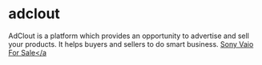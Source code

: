 adclout
=======

  AdClout is a platform which provides an opportunity to advertise and sell your products. 
  It helps buyers and sellers to do smart business.
 <a href="http://adclout.com/computers-internet-cat-29?keywords=sony+vaio+for+sale">Sony Vaio For Sale</a

